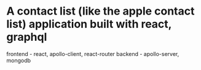 # A contact list (like the apple contact list) application built with react, graphql

frontend - react, apollo-client, react-router
backend - apollo-server, mongodb
